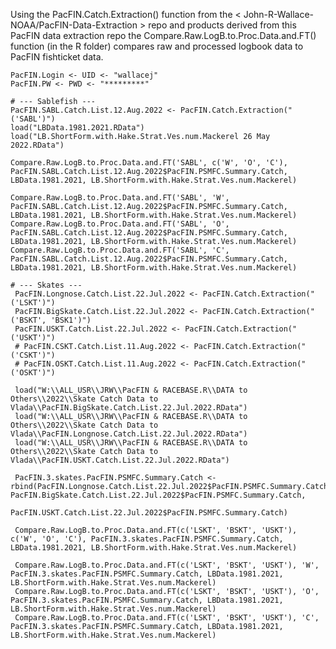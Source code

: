 Using the PacFIN.Catch.Extraction() function from the < John-R-Wallace-NOAA/PacFIN-Data-Extraction > repo and products derived from this PacFIN data
extraction repo the Compare.Raw.LogB.to.Proc.Data.and.FT() function (in the R folder) compares raw and processed logbook data to PacFIN fishticket data.

    PacFIN.Login <- UID <- "wallacej"
    PacFIN.PW <- PWD <- "*********"
    
    # --- Sablefish ---
    PacFIN.SABL.Catch.List.12.Aug.2022 <- PacFIN.Catch.Extraction("('SABL')")
    load("LBData.1981.2021.RData")
    load("LB.ShortForm.with.Hake.Strat.Ves.num.Mackerel 26 May 2022.RData")
    
    Compare.Raw.LogB.to.Proc.Data.and.FT('SABL', c('W', 'O', 'C'), PacFIN.SABL.Catch.List.12.Aug.2022$PacFIN.PSMFC.Summary.Catch, LBData.1981.2021, LB.ShortForm.with.Hake.Strat.Ves.num.Mackerel)
    
    Compare.Raw.LogB.to.Proc.Data.and.FT('SABL', 'W', PacFIN.SABL.Catch.List.12.Aug.2022$PacFIN.PSMFC.Summary.Catch, LBData.1981.2021, LB.ShortForm.with.Hake.Strat.Ves.num.Mackerel)
    Compare.Raw.LogB.to.Proc.Data.and.FT('SABL', 'O', PacFIN.SABL.Catch.List.12.Aug.2022$PacFIN.PSMFC.Summary.Catch, LBData.1981.2021, LB.ShortForm.with.Hake.Strat.Ves.num.Mackerel)
    Compare.Raw.LogB.to.Proc.Data.and.FT('SABL', 'C', PacFIN.SABL.Catch.List.12.Aug.2022$PacFIN.PSMFC.Summary.Catch, LBData.1981.2021, LB.ShortForm.with.Hake.Strat.Ves.num.Mackerel)

    # --- Skates ---
     PacFIN.Longnose.Catch.List.22.Jul.2022 <- PacFIN.Catch.Extraction("('LSKT')")
     PacFIN.BigSkate.Catch.List.22.Jul.2022 <- PacFIN.Catch.Extraction("('BSKT', 'BSK1')")
     PacFIN.USKT.Catch.List.22.Jul.2022 <- PacFIN.Catch.Extraction("('USKT')")
     # PacFIN.CSKT.Catch.List.11.Aug.2022 <- PacFIN.Catch.Extraction("('CSKT')")
     # PacFIN.OSKT.Catch.List.11.Aug.2022 <- PacFIN.Catch.Extraction("('OSKT')")
     
     load("W:\\ALL_USR\\JRW\\PacFIN & RACEBASE.R\\DATA to Others\\2022\\Skate Catch Data to Vlada\\PacFIN.BigSkate.Catch.List.22.Jul.2022.RData")
     load("W:\\ALL_USR\\JRW\\PacFIN & RACEBASE.R\\DATA to Others\\2022\\Skate Catch Data to Vlada\\PacFIN.Longnose.Catch.List.22.Jul.2022.RData")
     load("W:\\ALL_USR\\JRW\\PacFIN & RACEBASE.R\\DATA to Others\\2022\\Skate Catch Data to Vlada\\PacFIN.USKT.Catch.List.22.Jul.2022.RData")
     
     PacFIN.3.skates.PacFIN.PSMFC.Summary.Catch <- rbind(PacFIN.Longnose.Catch.List.22.Jul.2022$PacFIN.PSMFC.Summary.Catch, PacFIN.BigSkate.Catch.List.22.Jul.2022$PacFIN.PSMFC.Summary.Catch, 
                                                   PacFIN.USKT.Catch.List.22.Jul.2022$PacFIN.PSMFC.Summary.Catch)
     
     Compare.Raw.LogB.to.Proc.Data.and.FT(c('LSKT', 'BSKT', 'USKT'), c('W', 'O', 'C'), PacFIN.3.skates.PacFIN.PSMFC.Summary.Catch, LBData.1981.2021, LB.ShortForm.with.Hake.Strat.Ves.num.Mackerel)
     
     Compare.Raw.LogB.to.Proc.Data.and.FT(c('LSKT', 'BSKT', 'USKT'), 'W', PacFIN.3.skates.PacFIN.PSMFC.Summary.Catch, LBData.1981.2021, LB.ShortForm.with.Hake.Strat.Ves.num.Mackerel)
     Compare.Raw.LogB.to.Proc.Data.and.FT(c('LSKT', 'BSKT', 'USKT'), 'O', PacFIN.3.skates.PacFIN.PSMFC.Summary.Catch, LBData.1981.2021, LB.ShortForm.with.Hake.Strat.Ves.num.Mackerel)
     Compare.Raw.LogB.to.Proc.Data.and.FT(c('LSKT', 'BSKT', 'USKT'), 'C', PacFIN.3.skates.PacFIN.PSMFC.Summary.Catch, LBData.1981.2021, LB.ShortForm.with.Hake.Strat.Ves.num.Mackerel)
     
